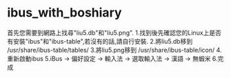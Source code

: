 ibus_with_boshiary
==================
首先您需要到網路上找尋"liu5.db"和"liu5.png".
1.找到後先確認您的Linux上是否有安裝"ibus"和"ibus-table",若沒有的話,請自行安裝.
2.將liu5.db移到 /usr/share/ibus-table/tables/
3.將liu5.png移到 /usr/share/ibus-table/icon/
4.重新啟動ibus
5.iBus -> 偏好設定 -> 輸入法 -> 選取輸入法 -> 漢語 -> 無蝦米
6.完成
